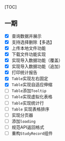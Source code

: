 [TOC]

## 一期
- [x] 查询数据并展示
- [x] 支持选择删除【多选】
- [x] 上传本地文件功能
- [x] 下载文件功能实现
- [x] 实现导入数据功能（覆盖）
- [x] 实现导入数据功能（追加）
- [x] 打印统计报告
- [x] `Table`实现左右固定
- [x] `Table`实现自适应伸缩 
- [ ] `Table`添加`Tooltip`
- [ ] `Table`实现虚拟化表格
- [ ] `Table`实现统计行
- [ ] `Table` 实现表格排序
- [ ] 实现分页器
- [ ] 添加`loading`
- [ ] 规范API返回格式
- [ ] 重构`StudyRecord`组件
